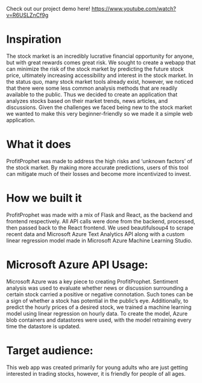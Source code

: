 Check out our project demo here! https://www.youtube.com/watch?v=R6USLZnCf9g

# Inspiration
The stock market is an incredibly lucrative financial opportunity for anyone, but with great rewards comes great risk. We sought to create a webapp that can minimize the risk of the stock market by predicting the future stock price, ultimately increasing accessibility and interest in the stock market. In the status quo, many stock market tools already exist, however, we noticed that there were some less common analysis methods that are readily available to the public. Thus we decided to create an application that analyzes stocks based on their market trends, news articles, and discussions. Given the challenges we faced being new to the stock market we wanted to make this very beginner-friendly so we made it a simple web application.

# What it does
ProfitProphet was made to address the high risks and ‘unknown factors’ of the stock market. By making more accurate predictions, users of this tool can mitigate much of their losses and become more incentivized to invest.

# How we built it
ProfitProphet was made with a mix of Flask and React, as the backend and frontend respectively. All API calls were done from the backend, processed, then passed back to the React frontend. We used beautifulsoup4 to scrape recent data and Microsoft Azure Text Analytics API along with a custom linear regression model made in Microsoft Azure Machine Learning Studio.

# Microsoft Azure API Usage:
Microsoft Azure was a key piece to creating ProfitProphet. Sentiment analysis was used to evaluate whether news or discussion surrounding a certain stock carried a positive or negative connotation. Such tones can be a sign of whether a stock has potential in the public’s eye. Additionally, to predict the hourly prices of a desired stock, we trained a machine learning model using linear regression on hourly data. To create the model, Azure blob containers and datastores were used, with the model retraining every time the datastore is updated.

# Target audience:
This web app was created primarily for young adults who are just getting interested in trading stocks, however, it is friendly for people of all ages.
